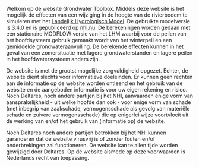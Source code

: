 Welkom op de website Grondwater Toolbox. Middels deze website is het mogelijk de effecten van een
wijziging in de hoogte van de rivierbodem te simuleren met het [Landelijk Hydrologisch Model](http://www.nhi.nu/). De
gebruikte modelversie is 3.4.0 en is gepubliceerd op [nhi.nu](http://www.nhi.nu/). De berekeningen
worden gedaan met een stationaire MODFLOW versie van het LHM waarbij voor de peilen van het hoofdsysteem
gebruik gemaakt wordt van het winterpeil en een gemiddelde grondwateraanvulling. De berekende effecten kunnen
in het geval van een zomersituatie met lagere grondwaterstanden en lagere peilen in het hoofdwatersysteem
anders zijn.

De website is met de grootst mogelijke zorgvuldigheid opgezet. Echter, de website dient slechts voor
informatieve doeleinden. Er kunnen geen rechten aan de informatie op de website worden ontleend en het gebruik
van de website en de aangeboden informatie is voor uw eigen rekening en risico. Noch Deltares, noch andere
partijen bij het NHI, aanvaarden enige vorm van aansprakelijkheid - uit welke hoofde dan ook - voor enige vorm
van schade (met inbegrip van zaakschade, vermogensschade als gevolg van materiële schade en zuivere
vermogensschade) die op enigerlei wijze voortvloeit uit de werking van en/of het gebruik van (informatie op)
de website.

Noch Deltares noch andere partijen betrokken bij het NHI kunnen garanderen dat de website virusvrij is of
zonder fouten en/of onderbrekingen zal functioneren. De website kan te allen tijde worden gewijzigd door
Deltares. Op de website alsmede op deze voorwaarden is Nederlands recht van toepassing.
